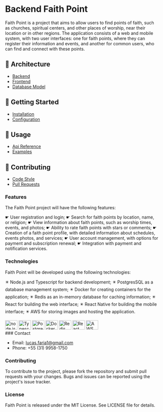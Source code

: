 # Backend Faith Point
Faith Point is a project that aims to allow users to find points of faith, such as churches, spiritual centers, and other places of worship, near their location or in other regions. The application consists of a web and mobile system, with two user interfaces: one for faith points, where they can register their information and events, and another for common users, who can find and connect with these points.

## 📖 Architecture

* [Backend](docs/architecture/backend.md)
* [Frontend](docs/architecture/frontend.md)
* [Database Model](docs/architecture/database-model.md)

## 📃 Getting Started

* [Installation](docs/getting-started/installation.md)
* [Configuration](docs/getting-started/configuration.md)

## 📄 Usage

* [Api Reference](docs/usage/api-reference.md)
* [Examples](docs/usage/examples.md)

## 💬 Contributing

* [Code Style](docs/contributing/code-style.md)
* [Pull Requests](docs/contributing/pull-requests.md)


### Features

The Faith Point project will have the following features:

☛ User registration and login;
☛ Search for faith points by location, name, or religion;
☛ View information about faith points, such as worship times, events, and photos;
☛ Ability to rate faith points with stars or comments;
☛ Creation of a faith point profile, with detailed information about schedules, events photos, and services;
☛ User account management, with options for payment and subscription renewal;
☛ Integration with payment and notification services.


### Technologies

Faith Point will be developed using the following technologies:

✴️ Node.js and Typescript for backend development;
✴️ PostgresSQL as a database management system;
✴️ Docker for creating containers for the application;
✴️ Redis as an in-memory database for caching information;
✴️ React for building the web interface;
✴️ React Native for building the mobile interface;
✴️ AWS for storing images and hosting the application.
<div>
<img height="30" width="40" src="https://cdn.jsdelivr.net/gh/devicons/devicon/icons/nodejs/nodejs-original.svg" alt="node.js"/>
<img height="30" width="40" src="https://cdn.jsdelivr.net/gh/devicons/devicon/icons/typescript/typescript-plain.svg" alt="Typescript"/>
<img height="30" width="40" src="https://cdn.jsdelivr.net/gh/devicons/devicon/icons/postgresql/postgresql-plain.svg" alt="PostgresSQL"/>
<img height="30" width="40" src="https://cdn.jsdelivr.net/gh/devicons/devicon/icons/docker/docker-plain.svg" alt="Docker"/>
<img height="30" width="40" src="https://cdn.jsdelivr.net/gh/devicons/devicon/icons/redis/redis-plain.svg" alt="Redis"/>
<img height="30" width="40" src="https://cdn.jsdelivr.net/gh/devicons/devicon/icons/react/react-original.svg" alt="React"/>
<img height="30" width="40" src="https://cdn.jsdelivr.net/gh/devicons/devicon/icons/amazonwebservices/amazonwebservices-original.svg" alt="AWS"/>
</div>
### Contact

* Email: [lucas.faria1@gmail.com](mailto:lucas.faria1@gmail.com)
* Phone: +55 (31) 9958-1750

### Contributing

To contribute to the project, please fork the repository and submit pull requests with your changes. Bugs and issues can be reported using the project's issue tracker.

### License

Faith Point is released under the MIT License. See LICENSE file for details.


